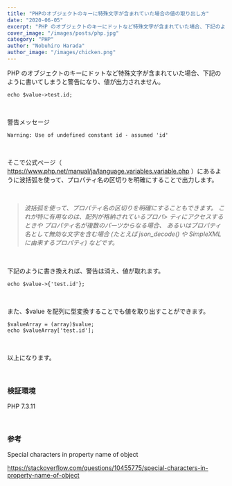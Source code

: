 ```yaml
---
title: "PHPのオブジェクトのキーに特殊文字が含まれていた場合の値の取り出し方"
date: "2020-06-05"
excerpt: "PHP のオブジェクトのキーにドットなど特殊文字が含まれていた場合、下記のように書いてしまうと警告になり、値が出力されません。"
cover_image: "/images/posts/php.jpg"
category: "PHP"
author: "Nobuhiro Harada"
author_image: "/images/chicken.png"
---
```


PHP のオブジェクトのキーにドットなど特殊文字が含まれていた場合、下記のように書いてしまうと警告になり、値が出力されません。

    echo $value->test.id;

<br />

警告メッセージ

    Warning: Use of undefined constant id - assumed 'id'

<br />

そこで公式ページ（ https://www.php.net/manual/ja/language.variables.variable.php ）にあるように波括弧を使って、プロパティ名の区切りを明確にすることで出力します。

<br />

> _波括弧を使って、プロパティ名の区切りを明確にすることもできます。 これが特に有用なのは、配列が格納されているプロパ> ティにアクセスするときや プロパティ名が複数のパーツからなる場合、 あるいはプロパティ名として無効な文字を含む場合 (たとえば json_decode() や SimpleXML に由来するプロパティ) などです。_

<br />

下記のように書き換えれば、警告は消え、値が取れます。

    echo $value->{'test.id'};

<br />

また、$value を配列に型変換することでも値を取り出すことができます。

    $valueArray = (array)$value;
    echo $valueArray['test.id'];

<br />

以上になります。

<br />

### 検証環境

PHP 7.3.11

<br />

### 参考

Special characters in property name of object

https://stackoverflow.com/questions/10455775/special-characters-in-property-name-of-object
